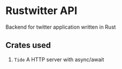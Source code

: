 # Rustwitter API

Backend for twitter application written in Rust
## Crates used
1. ```Tide```
A HTTP server with async/await

